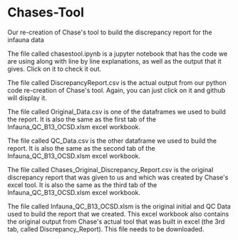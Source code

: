 # Chases-Tool
Our re-creation of Chase's tool to build the discrepancy report for the infauna data

The file called chasestool.ipynb is a jupyter notebook that has the code we are using along with line by line explanations, as well as the output that it gives. Click on it to check it out.

The file called DiscrepancyReport.csv is the actual output from our python code re-creation of Chase's tool. 
Again, you can just click on it and github will display it.

The file called Original_Data.csv is one of the dataframes we used to build the report. 
It is also the same as the first tab of the Infauna_QC_B13_OCSD.xlsm excel workbook.

The file called QC_Data.csv is the other dataframe we used to build the report. 
It is also the same as the second tab of the Infauna_QC_B13_OCSD.xlsm excel workbook.

The file called Chases_Original_Discrepancy_Report.csv is the original discrepancy report that was given to us and which was created by Chase's excel tool. It is also the same as the third tab of the Infauna_QC_B13_OCSD.xlsm excel workbook.

The file called Infauna_QC_B13_OCSD.xlsm is the original initial and QC Data used to build the report that we created. 
This excel workbook also contains the original output from Chase's actual tool that was built in excel (the 3rd tab, called Discrepancy_Report). 
This file needs to be downloaded.
